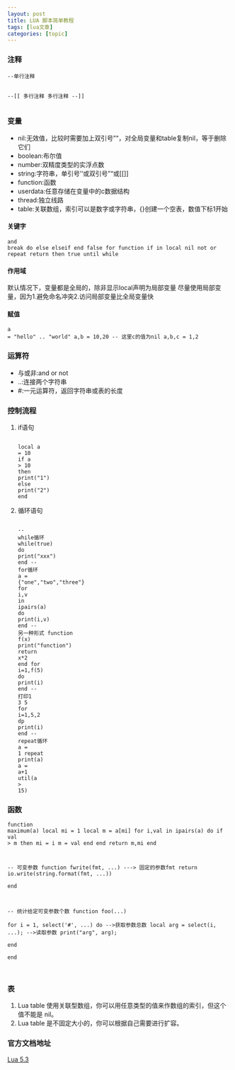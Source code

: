 ```yaml
---
layout: post
title: LUA 脚本简单教程 
tags: [lua文章]
categories: [topic]
---
```

<h3 id="注释">注释</h3> <div class="highlighter-rouge"><div class="highlight"><pre class="highlight"><code>--单行注释

--[[
多行注释
多行注释
--]]
</code></pre></div></div> <h3 id="变量">变量</h3> <ul> <li>nil:无效值，比较时需要加上双引号”“，对全局变量和table复制nil，等于删除它们</li> <li>boolean:布尔值</li> <li>number:双精度类型的实浮点数</li> <li>string:字符串，单引号’‘或双引号”“或[[]]</li> <li>function:函数</li> <li>userdata:任意存储在变量中的c数据结构</li> <li>thread:独立线路</li> <li>table:关联数组，索引可以是数字或字符串，{}创建一个空表，数值下标1开始</li> </ul> <h4 id="关键字">关键字</h4> <div class="highlighter-rouge"><div class="highlight"><pre class="highlight"><code>and    break    do    else    elseif    end    false    for
function    if    in     local    nil    not    or    repeat
return    then    true    until    while
</code></pre></div></div> <h4 id="作用域">作用域</h4> <p>默认情况下，变量都是全局的，除非显示local声明为局部变量 尽量使用局部变量，因为1.避免命名冲突2.访问局部变量比全局变量快</p> <h4 id="赋值">赋值</h4> <div class="highlighter-rouge"><div class="highlight"><pre class="highlight"><code>a = &#34;hello&#34; .. &#34;world&#34;
a,b = 10,20
-- 这里c的值为nil
a,b,c = 1,2 
</code></pre></div></div> <h3 id="运算符">运算符</h3> <ul> <li>与或非:and or not</li> <li>..:连接两个字符串</li> <li>#:一元运算符，返回字符串或表的长度</li> </ul> <h3 id="控制流程">控制流程</h3> <ol> <li>if语句 <div class="language-c highlighter-rouge"><div class="highlight"><pre class="highlight"><code>     <span class="n">local</span> <span class="n">a</span> <span class="o">=</span> <span class="mi">10</span>
     <span class="k">if</span> <span class="n">a</span> <span class="o">&gt;</span> <span class="mi">10</span>
     <span class="n">then</span>
         <span class="n">print</span><span class="p">(</span><span class="s">&#34;1&#34;</span><span class="p">)</span>
     <span class="k">else</span>
         <span class="n">print</span><span class="p">(</span><span class="s">&#34;2&#34;</span><span class="p">)</span>
     <span class="n">end</span>
</code></pre></div> </div> </li> <li>循环语句 <div class="language-c highlighter-rouge"><div class="highlight"><pre class="highlight"><code>     <span class="o">--</span> <span class="k">while</span><span class="err">循环</span>
     <span class="k">while</span><span class="p">(</span><span class="nb">true</span><span class="p">)</span>
     <span class="k">do</span>
         <span class="n">print</span><span class="p">(</span><span class="s">&#34;xxx&#34;</span><span class="p">)</span>
     <span class="n">end</span>
     <span class="o">--</span> <span class="k">for</span><span class="err">循环</span>
     <span class="n">a</span> <span class="o">=</span> <span class="p">{</span><span class="s">&#34;one&#34;</span><span class="p">,</span><span class="s">&#34;two&#34;</span><span class="p">,</span><span class="s">&#34;three&#34;</span><span class="p">}</span>
     <span class="k">for</span> <span class="n">i</span><span class="p">,</span><span class="n">v</span> <span class="n">in</span> <span class="n">ipairs</span><span class="p">(</span><span class="n">a</span><span class="p">)</span> <span class="k">do</span>
         <span class="n">print</span><span class="p">(</span><span class="n">i</span><span class="p">,</span><span class="n">v</span><span class="p">)</span>
     <span class="n">end</span>
     <span class="o">--</span> <span class="err">另一种形式</span>
     <span class="n">function</span> <span class="n">f</span><span class="p">(</span><span class="n">x</span><span class="p">)</span>
         <span class="n">print</span><span class="p">(</span><span class="s">&#34;function&#34;</span><span class="p">)</span>
         <span class="k">return</span> <span class="n">x</span><span class="o">*</span><span class="mi">2</span>
     <span class="n">end</span>
     <span class="k">for</span> <span class="n">i</span><span class="o">=</span><span class="mi">1</span><span class="p">,</span><span class="n">f</span><span class="p">(</span><span class="mi">5</span><span class="p">)</span> <span class="k">do</span> <span class="n">print</span><span class="p">(</span><span class="n">i</span><span class="p">)</span>
     <span class="n">end</span>
     <span class="o">--</span> <span class="err">打印</span><span class="mi">1</span> <span class="mi">3</span> <span class="mi">5</span>
     <span class="k">for</span> <span class="n">i</span><span class="o">=</span><span class="mi">1</span><span class="p">,</span><span class="mi">5</span><span class="p">,</span><span class="mi">2</span> <span class="n">dp</span> <span class="n">print</span><span class="p">(</span><span class="n">i</span><span class="p">)</span>
     <span class="n">end</span>
     <span class="o">--</span> <span class="n">repeat</span><span class="err">循环</span>
     <span class="n">a</span> <span class="o">=</span> <span class="mi">1</span>
     <span class="n">repeat</span>
         <span class="n">print</span><span class="p">(</span><span class="n">a</span><span class="p">)</span>
         <span class="n">a</span> <span class="o">=</span> <span class="n">a</span><span class="o">+</span><span class="mi">1</span>
     <span class="n">util</span><span class="p">(</span><span class="n">a</span> <span class="o">&gt;</span> <span class="mi">15</span><span class="p">)</span>
</code></pre></div> </div> </li> </ol> <h3 id="函数">函数</h3> <div class="highlighter-rouge"><div class="highlight"><pre class="highlight"><code>function maximum(a)
	local mi = 1
	local m = a[mi]
	for i,val in ipairs(a) do
		if val &gt; m then
			mi = i
			m = val
		end
	end
	return m,mi
end

-- 可变参数
function fwrite(fmt, ...)  ---&gt; 固定的参数fmt
    return io.write(string.format(fmt, ...))     
end

-- 统计给定可变参数个数
function foo(...)  
    for i = 1, select(&#39;#&#39;, ...) do  --&gt;获取参数总数
        local arg = select(i, ...); --&gt;读取参数
        print(&#34;arg&#34;, arg);  
    end  
end  
</code></pre></div></div> <h3 id="表">表</h3> <ol> <li>Lua table 使用关联型数组，你可以用任意类型的值来作数组的索引，但这个值不能是 nil。</li> <li>Lua table 是不固定大小的，你可以根据自己需要进行扩容。</li> </ol> <h3 id="官方文档地址">官方文档地址</h3> <p><a href="http://www.runoob.com/manual/lua53doc/">Lua 5.3</a></p>